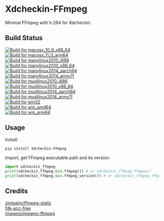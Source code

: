 # Xdcheckin-FFmpeg
Minimal FFmpeg with h.264 for Xdcheckin.

## Build Status
[![Build for macosx_10_9_x86_64](https://github.com/Pairman/Xdcheckin-FFmpeg/actions/workflows/build-macosx_10_9_x86_64.yml/badge.svg)](https://github.com/Pairman/Xdcheckin-FFmpeg/actions/workflows/build-macosx_10_9_x86_64.yml) <br>
[![Build for macosx_11_0_arm64](https://github.com/Pairman/Xdcheckin-FFmpeg/actions/workflows/build-macosx_11_0_arm64.yml/badge.svg)](https://github.com/Pairman/Xdcheckin-FFmpeg/actions/workflows/build-macosx_11_0_arm64.yml) <br>
[![Build for manylinux2010_i686](https://github.com/Pairman/Xdcheckin-FFmpeg/actions/workflows/build-manylinux2010_i686.yml/badge.svg)](https://github.com/Pairman/Xdcheckin-FFmpeg/actions/workflows/build-manylinux2010_i686.yml) <br>
[![Build for manylinux2010_x86_64](https://github.com/Pairman/Xdcheckin-FFmpeg/actions/workflows/build-manylinux2010_x86_64.yml/badge.svg)](https://github.com/Pairman/Xdcheckin-FFmpeg/actions/workflows/build-manylinux2010_x86_64.yml) <br>
[![Build for manylinux2014_aarch64](https://github.com/Pairman/Xdcheckin-FFmpeg/actions/workflows/build-manylinux2014_aarch64.yml/badge.svg)](https://github.com/Pairman/Xdcheckin-FFmpeg/actions/workflows/build-manylinux2014_aarch64.yml) <br>
[![Build for manylinux2014_armv7l](https://github.com/Pairman/Xdcheckin-FFmpeg/actions/workflows/build-manylinux2014_armv7l.yml/badge.svg)](https://github.com/Pairman/Xdcheckin-FFmpeg/actions/workflows/build-manylinux2014_armv7l.yml) <br>
[![Build for musllinux2010_i686](https://github.com/Pairman/Xdcheckin-FFmpeg/actions/workflows/build-musllinux2010_i686.yml/badge.svg)](https://github.com/Pairman/Xdcheckin-FFmpeg/actions/workflows/build-musllinux2010_i686.yml) <br>
[![Build for musllinux2010_x86_64](https://github.com/Pairman/Xdcheckin-FFmpeg/actions/workflows/build-musllinux2010_x86_64.yml/badge.svg)](https://github.com/Pairman/Xdcheckin-FFmpeg/actions/workflows/build-musllinux2010_x86_64.yml) <br>
[![Build for musllinux2014_aarch64](https://github.com/Pairman/Xdcheckin-FFmpeg/actions/workflows/build-musllinux2014_aarch64.yml/badge.svg)](https://github.com/Pairman/Xdcheckin-FFmpeg/actions/workflows/build-musllinux2014_aarch64.yml) <br>
[![Build for musllinux2014_armv7l](https://github.com/Pairman/Xdcheckin-FFmpeg/actions/workflows/build-musllinux2014_armv7l.yml/badge.svg)](https://github.com/Pairman/Xdcheckin-FFmpeg/actions/workflows/build-musllinux2014_armv7l.yml) <br>
[![Build for win32](https://github.com/Pairman/Xdcheckin-FFmpeg/actions/workflows/build-win32.yml/badge.svg)](https://github.com/Pairman/Xdcheckin-FFmpeg/actions/workflows/build-win32.yml) <br>
[![Build for win_amd64](https://github.com/Pairman/Xdcheckin-FFmpeg/actions/workflows/build-win_amd64.yml/badge.svg)](https://github.com/Pairman/Xdcheckin-FFmpeg/actions/workflows/build-win_amd64.yml) <br>
[![Build for win_arm64](https://github.com/Pairman/Xdcheckin-FFmpeg/actions/workflows/build-win_arm64.yml/badge.svg)](https://github.com/Pairman/Xdcheckin-FFmpeg/actions/workflows/build-win_arm64.yml)

## Usage
Install:
```sh
pip install Xdcheckin-FFmpeg
```

Import, get FFmpeg executable path and its version:
```python
import xdcheckin_ffmpeg
print(xdcheckin_ffmpeg.bin.ffmpeg()) # or xdcheckin_ffmpeg.ffmpeg()
print(xdcheckin_ffmpeg.bin.ffmpeg_version()) # or xdcheckin_ffmpeg.ffmpeg_version()
```

## Credits
[zimbatm/ffmpeg-static](https://github.com/zimbatm/ffmpeg-static) <br>
[fdk-acc-free](https://cgit.freedesktop.org/~wtay/fdk-aac/log/?h=fedora) <br>
[imageio/imageio-ffmpeg](https://github.com/imageio/imageio-ffmpeg)
